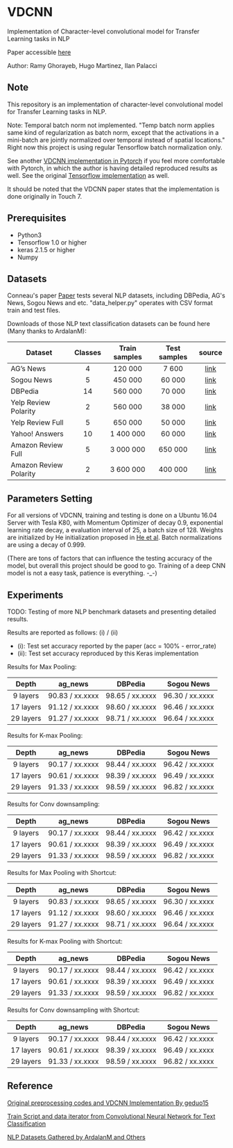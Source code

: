 # VDCNN
Implementation of Character-level convolutional model for Transfer Learning tasks in NLP

Paper accessible [here](https://github.com/RamyGrb/VDCNN/blob/master/research_paper_ghorayeb_martinez_palacci.pdf)

Author: Ramy Ghorayeb, Hugo Martinez, Ilan Palacci

## Note
This repository is an implementation of character-level convolutional model for Transfer Learning tasks in NLP.

Note: Temporal batch norm not implemented. "Temp batch norm applies same kind of regularization as batch norm, except that the activations in a mini-batch are jointly normalized over temporal instead of spatial locations." Right now this project is using regular Tensorflow batch normalization only.

See another [VDCNN implementation in Pytorch](https://github.com/ArdalanM/nlp-benchmarks) if you feel more comfortable with Pytorch, in which the author is having detailed reproduced results as well. See the original [Tensorflow implementation](https://github.com/zonetrooper32/VDCNN/tree/tensorflow_version) as well.

It should be noted that the VDCNN paper states that the implementation is done originally in Touch 7.

## Prerequisites

 - Python3
 - Tensorflow 1.0 or higher
 - keras 2.1.5 or higher
 - Numpy

## Datasets
Conneau's paper [Paper](https://arxiv.org/abs/1606.01781)  tests several NLP datasets, including DBPedia, AG's News, Sogou News and etc. "data_helper.py" operates with CSV format train and test files.

Downloads of those NLP text classification datasets can be found here (Many thanks to ArdalanM):

| Dataset                | Classes | Train samples | Test samples | source |
|------------------------|:---------:|:---------------:|:--------------:|:--------:|
| AG’s News              |    4    |    120 000    |     7 600    |[link](https://drive.google.com/drive/u/0/folders/0Bz8a_Dbh9Qhbfll6bVpmNUtUcFdjYmF2SEpmZUZUcVNiMUw1TWN6RDV3a0JHT3kxLVhVR2M)|
| Sogou News             |    5    |    450 000    |    60 000    |[link](https://drive.google.com/drive/u/0/folders/0Bz8a_Dbh9Qhbfll6bVpmNUtUcFdjYmF2SEpmZUZUcVNiMUw1TWN6RDV3a0JHT3kxLVhVR2M)|
| DBPedia                |    14   |    560 000    |    70 000    |[link](https://drive.google.com/drive/u/0/folders/0Bz8a_Dbh9Qhbfll6bVpmNUtUcFdjYmF2SEpmZUZUcVNiMUw1TWN6RDV3a0JHT3kxLVhVR2M)|
| Yelp Review Polarity   |    2    |    560 000    |    38 000    |[link](https://drive.google.com/drive/u/0/folders/0Bz8a_Dbh9Qhbfll6bVpmNUtUcFdjYmF2SEpmZUZUcVNiMUw1TWN6RDV3a0JHT3kxLVhVR2M)|
| Yelp Review Full       |    5    |    650 000    |    50 000    |[link](https://drive.google.com/drive/u/0/folders/0Bz8a_Dbh9Qhbfll6bVpmNUtUcFdjYmF2SEpmZUZUcVNiMUw1TWN6RDV3a0JHT3kxLVhVR2M)|
| Yahoo! Answers         |    10   |   1 400 000   |    60 000    |[link](https://drive.google.com/drive/u/0/folders/0Bz8a_Dbh9Qhbfll6bVpmNUtUcFdjYmF2SEpmZUZUcVNiMUw1TWN6RDV3a0JHT3kxLVhVR2M)|
| Amazon Review Full     |    5    |   3 000 000   |    650 000   |[link](https://drive.google.com/drive/u/0/folders/0Bz8a_Dbh9Qhbfll6bVpmNUtUcFdjYmF2SEpmZUZUcVNiMUw1TWN6RDV3a0JHT3kxLVhVR2M)|
| Amazon Review Polarity |    2    |   3 600 000   |    400 000   |[link](https://drive.google.com/drive/u/0/folders/0Bz8a_Dbh9Qhbfll6bVpmNUtUcFdjYmF2SEpmZUZUcVNiMUw1TWN6RDV3a0JHT3kxLVhVR2M)|

## Parameters Setting
For all versions of VDCNN, training and testing is done on a Ubuntu 16.04 Server with Tesla K80, with Momentum Optimizer of decay 0.9, exponential learning rate decay, a evaluation interval of 25, a batch size of 128. Weights are initialized by He initialization proposed in [He et al](https://arxiv.org/pdf/1502.01852). Batch normalizations are using a decay of 0.999.

(There are tons of factors that can influence the testing accuracy of the model, but overall this project should be good to go. Training of a deep CNN model is not a easy task, patience is everything. -_-)

## Experiments

TODO: Testing of more NLP benchmark datasets and presenting detailed results.

Results are reported as follows:  (i) / (ii)
 - (i): Test set accuracy reported by the paper (acc = 100% - error_rate)
 - (ii): Test set accuracy reproduced by this Keras implementation

Results for Max Pooling:

|      Depth      |      ag_news      |      DBPedia      |     Sogou News    |
|:---------------:|:-----------------:|:-----------------:|:-----------------:|
|     9 layers    |  90.83 / xx.xxxx  |  98.65 / xx.xxxx  |  96.30 / xx.xxxx  |  
|    17 layers    |  91.12 / xx.xxxx  |  98.60 / xx.xxxx  |  96.46 / xx.xxxx  |
|    29 layers    |  91.27 / xx.xxxx  |  98.71 / xx.xxxx  |  96.64 / xx.xxxx  |

Results for K-max Pooling:

|      Depth      |      ag_news      |      DBPedia      |     Sogou News    |
|:---------------:|:-----------------:|:-----------------:|:-----------------:|
|     9 layers    |  90.17 / xx.xxxx  |  98.44 / xx.xxxx  |  96.42 / xx.xxxx  |  
|    17 layers    |  90.61 / xx.xxxx  |  98.39 / xx.xxxx  |  96.49 / xx.xxxx  |
|    29 layers    |  91.33 / xx.xxxx  |  98.59 / xx.xxxx  |  96.82 / xx.xxxx  |

Results for Conv downsampling:

|      Depth      |      ag_news      |      DBPedia      |     Sogou News    |
|:---------------:|:-----------------:|:-----------------:|:-----------------:|
|     9 layers    |  90.17 / xx.xxxx  |  98.44 / xx.xxxx  |  96.42 / xx.xxxx  |  
|    17 layers    |  90.61 / xx.xxxx  |  98.39 / xx.xxxx  |  96.49 / xx.xxxx  |
|    29 layers    |  91.33 / xx.xxxx  |  98.59 / xx.xxxx  |  96.82 / xx.xxxx  |

Results for Max Pooling with Shortcut:

|      Depth      |      ag_news      |      DBPedia      |     Sogou News    |
|:---------------:|:-----------------:|:-----------------:|:-----------------:|
|     9 layers    |  90.83 / xx.xxxx  |  98.65 / xx.xxxx  |  96.30 / xx.xxxx  |  
|    17 layers    |  91.12 / xx.xxxx  |  98.60 / xx.xxxx  |  96.46 / xx.xxxx  |
|    29 layers    |  91.27 / xx.xxxx  |  98.71 / xx.xxxx  |  96.64 / xx.xxxx  |

Results for K-max Pooling with Shortcut:

|      Depth      |      ag_news      |      DBPedia      |     Sogou News    |
|:---------------:|:-----------------:|:-----------------:|:-----------------:|
|     9 layers    |  90.17 / xx.xxxx  |  98.44 / xx.xxxx  |  96.42 / xx.xxxx  |  
|    17 layers    |  90.61 / xx.xxxx  |  98.39 / xx.xxxx  |  96.49 / xx.xxxx  |
|    29 layers    |  91.33 / xx.xxxx  |  98.59 / xx.xxxx  |  96.82 / xx.xxxx  |

Results for Conv downsampling with Shortcut:

|      Depth      |      ag_news      |      DBPedia      |     Sogou News    |
|:---------------:|:-----------------:|:-----------------:|:-----------------:|
|     9 layers    |  90.17 / xx.xxxx  |  98.44 / xx.xxxx  |  96.42 / xx.xxxx  |  
|    17 layers    |  90.61 / xx.xxxx  |  98.39 / xx.xxxx  |  96.49 / xx.xxxx  |
|    29 layers    |  91.33 / xx.xxxx  |  98.59 / xx.xxxx  |  96.82 / xx.xxxx  |

## Reference
[Original preprocessing codes and VDCNN Implementation By geduo15](https://github.com/geduo15/Very-Deep-Convolutional-Networks-for-Natural-Language-Processing-in-tensorflow)

[Train Script and data iterator from Convolutional Neural Network for Text Classification](https://github.com/dennybritz/cnn-text-classification-tf)

[NLP Datasets Gathered by ArdalanM and Others](https://github.com/ArdalanM/nlp-benchmarks)
